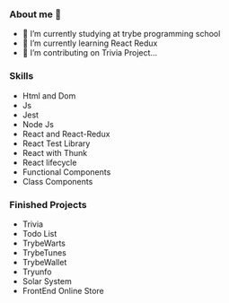 ### About me 👋

- 🔭 I’m currently studying at trybe programming school
- 🌱 I’m currently learning React Redux
- 👯 I’m contributing on Trivia Project...


### Skills
- Html and Dom
- Js
- Jest
- Node Js
- React and React-Redux
- React Test Library
- React with Thunk
- React lifecycle
- Functional Components
- Class Components


### Finished Projects

- Trivia
- Todo List
- TrybeWarts
- TrybeTunes
- TrybeWallet
- Tryunfo
- Solar System
- FrontEnd Online Store

